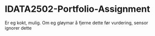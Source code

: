 # IDATA2502-Portfolio-Assignment
Er eg kokt, mulig.
Om eg gløymar å fjerne dette før vurdering, sensor ignorer dette
